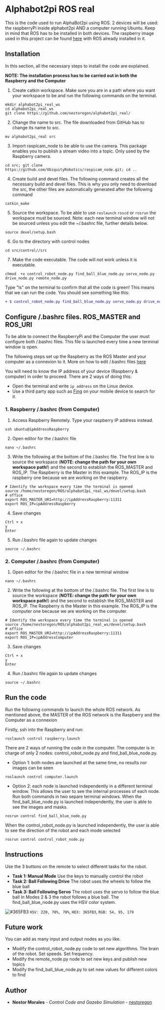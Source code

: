 # Alphabot2pi ROS real
This is the code used to run AlphaBot2pi using ROS. 2 devices will be used: the raspberryPi inside alphabot2pi AND a computer running Ubuntu. Keep in mind that ROS has to be installed in both devices. The raspberry image used in this project can be found [here](https://downloads.ubiquityrobotics.com/pi.html) with ROS already installed in it.

## Installation

In this section, all the necessary steps to install the code are explained.

**NOTE: The installation process has to be carried out in both the Raspberry and the Computer**

1. Create catkin workspace. Make sure you are in a path where you want your workspace to be and run the following commands on the terminal.
```
mkdir alphabot2pi_real_ws
cd alphabot2pi_real_ws
git clone https://github.com/nestoregon/alphabot2pi_real/
```
2. Change the name to src. The file downloaded from GitHub has to change its name to src.
```
mv alphabot2pi_real src
```
3. Import raspicam_node to be able to use the camera. This package enables you to publish a stream video into a topic. Only used by the Raspberry camera.
```
cd src; git clone https://github.com/UbiquityRobotics/raspicam_node.git; cd ..
```
4. Create build and devel files. The following command creates all the necessary build and devel files. This is why you only need to download the src, the other files are automatically generated after the following command
```
catkin_make
```
5. Source the workspace. To be able to use ```roslaunch``` ```roscd``` or ```rosrun``` the workspace must be sourced. Note: each new terminal window will not be sourced unless you edit the ~/.bashrc file, further details below.
```
source devel/setup.bash
```
6. Go to the directory with control nodes
```
cd src/control//src
```
7. Make the code executable. The code will not work unless it is executable.
```
chmod  +x control_robot_node.py find_ball_blue_node.py servo_node.py drive_node.py remote_node.py
```
Type "ls" on the terminal to confirm that all the code is green! This means that we can run the code. You should see something like this:
```diff
+ $ control_robot_node.py find_ball_blue_node.py servo_node.py drive_node.py remote_node.py
```

## Configure /.bashrc files. ROS_MASTER and ROS_URI

To be able to connect the RaspberryPi and the Computer the user must configure both /.bashrc files. This file is launched every time a new terminal window is open.

The following steps set up the Raspberry as the ROS Master and your computer as a connexion to it. More on how to edit /.bashrc files [here](http://answers.ros.org/question/272065/specification-of-ros_master_uri-and-ros_hostname/)

You will need to know the IP address of your device (Raspberry & computer) in order to proceed. There are 2 ways of doing this:
* Open the terminal and write ```ip address``` on the Linux device.
* Use a third party app such as [Fing](https://www.fing.com/) on your mobile device to search for it.

### 1. Raspberry /.bashrc (from Computer)
1. Access Raspberry Remotely. Type your raspberry IP address instead.

```
ssh ubuntu@ipAddressRaspberry
```
2. Open editor for the /.bashrc file
```
nano ~/.bashrc
```
3. Write the following at the bottom of the /.bashrc file. The first line is to source the workspace (**NOTE: change the path for your own workspace path!**) and the second to establish the ROS_MASTER and ROS_IP. The Raspberry is the Master in this example. The ROS_IP is the raspberry one because we are working on the raspberry.
```
# Identify the workspace every time the terminal is opened
source /home/nestoregon/ROS/alphabot2pi_real_ws/devel/setup.bash
# office
export ROS_MASTER_URI=http://ipAddressRaspberry:11311
export ROS_IP=ipAddressRaspberry
```
4. Save changes
```
Ctrl + x
y
Enter
```
5. Run /.bashrc file again to update changes
```
source ~/.bashrc
```

### 2. Computer /.bashrc (from Computer)

1. Open editor for the /.bashrc file in a new terminal window
```
nano ~/.bashrc
```
2. Write the following at the bottom of the /.bashrc file. The first line is to source the workspace (**NOTE: change the path for your own workspace path!**) and the second to establish the ROS_MASTER and ROS_IP. The Raspberry is the Master in this example. The ROS_IP is the computer one because we are working on the computer.
```
# Identify the workspace every time the terminal is opened
source /home/nestoregon/ROS/alphabot2pi_real_ws/devel/setup.bash
# office
export ROS_MASTER_URI=http://ipAddressRaspberry:11311
export ROS_IP=ipAddressComputer
```
3. Save changes
```
Ctrl + x
y
Enter
```
4. Run /.bashrc file again to update changes
```
source ~/.bashrc
```
## Run the code

Run the following commands to launch the whole ROS network. As mentioned above, the MASTER of the ROS network is the Raspberry and the Computer as a connexion

Firstly, ssh into the Raspberry and run:
```
roslaunch control raspberry.launch
```
There are 2 ways of running the code in the computer. The computer is in charge of only 2 nodes: control_robot_node.py and find_ball_blue_node.py.
* Option 1: both nodes are launched at the same time, no results nor images can be seen
```
roslaunch control computer.launch
```
* Option 2: each node is launched independently in a different terminal window. This allows the user to see the internal processes of each node. Run both commands in two separe terminal windows.
When the find_ball_blue_node.py is launched independently, the user is able to see the images and masks.
```
rosrun control find_ball_blue_node.py
```
When the control_robot_node.py is launched independently, the user is able to see the direction of the robot and each mode selected
```
rosrun control control_robot_node.py
```
## Instructions
Use the 3 buttons on the remote to select different tasks for the robot.
* **Task 1: Manual Mode** Use the keys to manually control the robot
* **Task 2: Ball Following Drive** The robot uses the wheels to follow the blue ball
* **Task 3: Ball Following Servo** The robot uses the servo to follow the blue ball
In Modes 2 & 3 the robot follows a blue ball. The find_ball_blue_node.py uses the HSV color system.

![#365FB3](https://placehold.it/15/365FB3/000000?text=+) `HSV: 220, 70%, 70%`, `HEX: 365FB3`, `RGB: 54, 95, 179`

## Future work
You can add as many input and output nodes as you like.
* Modify the control_robot_node.py code to set new algorithms. The brain of the robot. Set speeds. Set frequency.
* Modify the remote_node.py node to set new keys and publish new topics
* Modify the find_ball_blue_node.py to set new values for different colors to find

## Author

* **Nestor Morales** - *Control Code and Gazebo Simulation* - [nestoregon](https://github.com/nestoregon)
